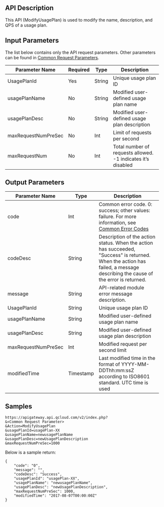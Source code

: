 ## API Description

This API (ModifyUsagePlan) is used to modify the name, description, and QPS of a usage plan.

## Input Parameters

The list below contains only the API request parameters. Other parameters can be found in [Common Request Parameters](https://intl.cloud.tencent.com/document/api/213/6976).

| Parameter Name | Required | Type | Description |
| ------------------- | ---- | ------ | ----------------- |
| UsagePlanId | Yes | String | Unique usage plan ID |
| usagePlanName | No | String | Modified user-defined usage plan name |
| usagePlanDesc | No | String | Modified user-defined usage plan description |
| maxRequestNumPreSec | No | Int | Limit of requests per second |
| maxRequestNum | No | Int | Total number of requests allowed. -1 indicates it’s disabled |

## Output Parameters

| Parameter Name | Type | Description |
| ------------------- | --------- | ------------------------------------------------------------ |
| code | Int | Common error code. 0: success; other values: failure. For more information, see [Common Error Codes](https://intl.cloud.tencent.com/document/product/377/8946) |
| codeDesc | String | Description of the action status. When the action has succeeded, "Success" is returned. When the action has failed, a message describing the cause of the error is returned. |
| message | String | API-related module error message description. |
| UsagePlanId | String | Unique usage plan ID |
| usagePlanName | String | Modified user-defined usage plan name |
| usagePlanDesc | String | Modified user-defined usage plan description  |
| maxRequestNumPreSec | Int | Modified request per second limit |
| modifiedTime | Timestamp | Last modified time in the format of YYYY-MM-DDThh:mm:ssZ according to ISO8601 standard. UTC time is used |

## Samples 
```
https://apigateway.api.qcloud.com/v2/index.php?
&<Common Request Parameter>
&Action=ModifyUsagePlan
&usagePlanId=usagePlan-XX
&usagePlanName=newusagePlanName
&usagePlanDesc=newUsagePlanDescription
&maxRequestNumPreSec=1000
```
Below is a sample return:
```
{
	"code": "0",
	"message": "",
	"codeDesc": "Success",
	"usagePlanId": "usagePlan-XX",
	"usagePlanName": "newusagePlanName",
	"usagePlanDesc": "newUsagePlanDescription",
	"maxRequestNumPreSec": 1000,
	"modifiedTime": "2017-08-07T00:00:00Z"
}
```




